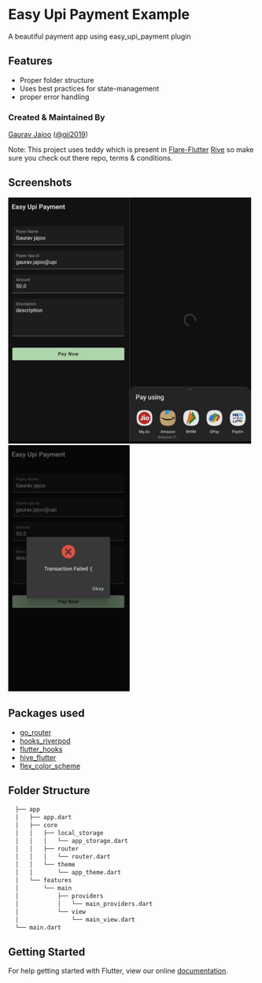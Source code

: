 # Easy Upi Payment Example

A beautiful payment app using easy_upi_payment plugin

## Features

* Proper folder structure
* Uses best practices for state-management
* proper error handling

### Created & Maintained By

[Gaurav Jajoo](https://github.com/gjj2019) ([@gjj2019](https://www.twitter.com/gjj2019))

Note: This project uses teddy which is present in [Flare-Flutter](https://github.com/2d-inc/Flare-Flutter) [Rive](https://rive.app/) so make sure you check out there repo, terms & conditions.

## Screenshots

<img src="assets/1.png" height="500em" /><img src="assets/2.png" height="500em" /><img src="assets/3.png" height="500em" />

## Packages used

* [go_router](https://pub.dev/packages/go_router)
* [hooks_riverpod](https://pub.dev/packages/hooks_riverpod)
* [flutter_hooks](https://pub.dev/packages/flutter_hooks)
* [hive_flutter](https://pub.dev/packages/hive_flutter)
* [flex_color_scheme](https://pub.dev/packages/flex_color_scheme)

## Folder Structure

      ├── app
      │   ├── app.dart
      │   ├── core
      │   │   ├── local_storage
      │   │   │   └── app_storage.dart
      │   │   ├── router
      │   │   │   └── router.dart
      │   │   └── theme
      │   │       └── app_theme.dart
      │   └── features
      │       └── main
      │           ├── providers
      │           │   └── main_providers.dart
      │           └── view
      │               └── main_view.dart
      └── main.dart

## Getting Started

For help getting started with Flutter, view our online
[documentation](http://flutter.io/).
